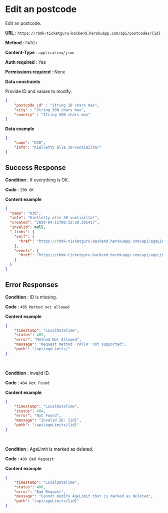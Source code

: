 # Edit an postcode

Edit an postcode.

**URL** : `https://rbmk-ticketguru-backend.herokuapp.com/api/postcodes/{id}`

**Method** : `PATCH`

**Content-Type** : `application/json`

**Auth required** : Yes

**Permissions required** : None

**Data constraints**

Provide ID and values to modify.

```json
{
	"postcode_id" : "String 10 chars max",
 	"city" : "String 500 chars max",
	"country" : "String 500 chars max"
}
```

**Data example**

```json
{
    "name": "K30",
    "info": "Kielletty alle 30-vuotiailta!"
}
```

## Success Response

**Condition** : If everything is OK.

**Code** : `200 OK`

**Content example**

```json
{
  "name": "K30",
  "info": "Kielletty alle 30-vuotiailta!",
  "created": "2020-04-11T00:52:20.565417",
  "invalid": null,
  "_links": {
    "self": {
      "href": "https://rbmk-ticketguru-backend.herokuapp.com/api/ageLimits/3"
    },
    "events": {
      "href": "https://rbmk-ticketguru-backend.herokuapp.com/api/ageLimits/3/events"
    }
  }
}
```

## Error Responses

**Condition** : ID is missing.

**Code** : `405 Method not allowed`

**Content example**

```json
{
    "timestamp": "LocalDateTime",
    "status": 405,
    "error": "Method Not Allowed",
    "message": "Request method 'PATCH' not supported",
    "path": "/api/ageLimits/"
}
```
</br>

**Condition** : Invalid ID.

**Code** : `404 Not Found`

**Content example**

```json
{
    "timestamp": "LocalDateTime",
    "status": 404,
    "error": "Not Found",
    "message": "Invalid ID: {id}",
    "path": "/api/ageLimits/{id}"
}
```
</br>

**Condition** : AgeLimit is marked as deleted.

**Code** : `400 Bad Request`

**Content example**

```json
{
    "timestamp": "LocalDateTime",
    "status": 400,
    "error": "Bad Request",
    "message": "Cannot modify AgeLimit that is marked as deleted",
    "path": "/api/ageLimits/{id}"
}
```

